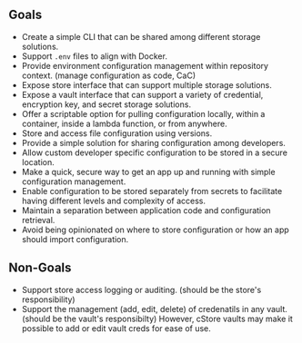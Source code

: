 ## Goals ##

* Create a simple CLI that can be shared among different storage solutions.
* Support `.env` files to align with Docker.
* Provide environment configuration management within repository context. (manage configuration as code, CaC)
* Expose store interface that can support multiple storage solutions.
* Expose a vault interface that can support a variety of credential, encryption key, and secret storage solutions.
* Offer a scriptable option for pulling configuration locally, within a container, inside a lambda function, or from anywhere.
* Store and access file configuration using versions.
* Provide a simple solution for sharing configuration among developers.
* Allow custom developer specific configuration to be stored in a secure location.
* Make a quick, secure way to get an app up and running with simple configuration management.
* Enable configuration to be stored separately from secrets to facilitate having different levels and complexity of access.
* Maintain a separation between application code and configuration retrieval.
* Avoid being opinionated on where to store configuration or how an app should import configuration. 

## Non-Goals ##

* Support store access logging or auditing. (should be the store's responsibility)
* Support the management (add, edit, delete) of credenatils in any vault. (should be the vault's responsibilty) However, cStore vaults may make it possible to add or edit vault creds for ease of use. 